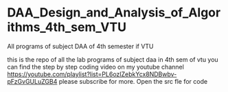 # DAA_Design_and_Analysis_of_Algorithms_4th_sem_VTU
All programs of subject DAA of 4th semester if VTU

this is the repo of all the lab programs of subject daa in 4th sem of vtu 
you can find the step by step coding video on my youtube channel 
https://youtube.com/playlist?list=PL6ozIZebkYcx8NDBwbv-pFzGvGULuZGB4
please subscribe for more.
Open the src fle for code

